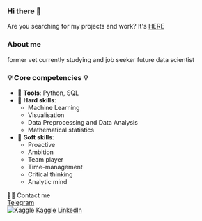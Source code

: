 ### Hi there 👋

Are you searching for my projects and work? It's [HERE](https://github.com/VolodinAlex/alekaran/tree/AlekaranDS)

### About me
former vet 
currently studying and job seeker
future data scientist

[](https://miro.medium.com/max/925/1*E1haIGB9K4K89PsFZgm-pw.jpeg)

### 💡 Core competencies 💡
- 🔨 **Tools**: Python, SQL
- 🔧 **Hard skills**:
   - Machine Learning
   - Visualisation
   - Data Preprocessing and Data Analysis
   - Mathematical statistics   
- 🔆 **Soft skills**:
   - Proactive
   - Ambition
   - Team player
   - Time-management
   - Сritical thinking
   - Analytic mind

🙌🏻 Contact me  
[Telegram](https://t.me/vo1odin_a1ex)  
![Kaggle](https://img.shields.io/badge/Kaggle-035a7d?style=for-the-badge&logo=kaggle&logoColor=white)
[Kaggle](https://www.kaggle.com/alexvolodin)
[LinkedIn](https://www.linkedin.com/feed/)
